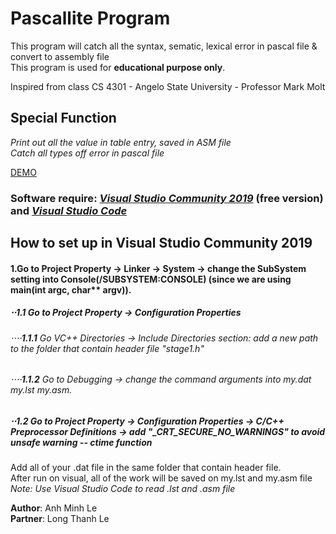 # Pascallite Program
This program will catch all the syntax, sematic, lexical error in pascal file & convert to assembly file\
This program is used for **educational purpose only**.

Inspired from class CS 4301 - Angelo State University - Professor Mark Molt

## **Special Function**
*Print out all the value in table entry, saved in ASM file*\
*Catch all types off error in pascal file*


[DEMO](https://github.com/minhbac333studyus/Pascalite-Program-v1.0/blob/master/PascaliteReadMe.gif)


### **Software require**: *[Visual Studio Community 2019](https://visualstudio.microsoft.com/vs/community/)* (free version) and *[Visual Studio Code](https://code.visualstudio.com/download)*

## **How to set up in Visual Studio Community 2019**

#### **1**.Go to Project Property -> Linker -> System -> change the SubSystem setting into Console(/SUBSYSTEM:CONSOLE) (since we are using main(int argc, char** argv)).
##### ⋅⋅**1.1** Go to Project Property -> Configuration Properties 
###### ⋅⋅⋅⋅**1.1.1** Go VC++ Directories -> Include Directories section: add a new path to the folder that contain header file *"stage1.h"*
###### ⋅⋅⋅⋅**1.1.2** Go to Debugging -> change the command arguments into my.dat my.lst my.asm.
##### ⋅⋅**1.2** Go to Project Property -> Configuration Properties -> C/C++ Preprocessor Definitions -> add "_CRT_SECURE_NO_WARNINGS" to avoid unsafe warning -- ctime function
Add all of your .dat file  in the same folder that contain header file.\
After run on visual, all of the work will be saved on my.lst and my.asm file \
*Note: Use Visual Studio Code to read .lst and .asm file*

**Author**: Anh Minh Le\
**Partner**: Long Thanh Le
